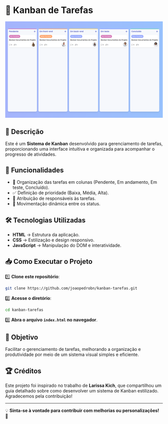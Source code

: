 # 📌 Kanban de Tarefas

![Kanban de Tarefas](src/kanban.png)

## 📖 Descrição

Este é um **Sistema de Kanban** desenvolvido para gerenciamento de tarefas, proporcionando uma interface intuitiva e organizada para acompanhar o progresso de atividades.

## 🚀 Funcionalidades

- 📌 Organização das tarefas em colunas (Pendente, Em andamento, Em teste, Concluído).
- ✅ Definição de prioridade (Baixa, Média, Alta).
- 👤 Atribuição de responsáveis às tarefas.
- 🔄 Movimentação dinâmica entre os status.

## 🛠 Tecnologias Utilizadas

- **HTML** → Estrutura da aplicação.
- **CSS** → Estilização e design responsivo.
- **JavaScript** → Manipulação do DOM e interatividade.

## 📥 Como Executar o Projeto

1️⃣ **Clone este repositório**:

```bash
git clone https://github.com/joaopedrobn/kanban-tarefas.git
```

2️⃣ **Acesse o diretório**:

```bash
cd kanban-tarefas
```

3️⃣ **Abra o arquivo `index.html` no navegador**.

## 🎯 Objetivo

Facilitar o gerenciamento de tarefas, melhorando a organização e produtividade por meio de um sistema visual simples e eficiente.

## 🏆 Créditos

Este projeto foi inspirado no trabalho de **Larissa Kich**, que compartilhou um guia detalhado sobre como desenvolver um sistema de Kanban estilizado. Agradecemos pela contribuição!

---

💡 **Sinta-se à vontade para contribuir com melhorias ou personalizações!** 🚀

